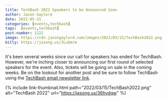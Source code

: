 ```yaml
---
title: TechBash 2022 Speakers to be Announced Soon
author: Jason Gaylord
date: 2022-05-31
categories: [events,techbash]
tags:  [events,techbash]
post-number: 1222
image: https://cdn.jasongaylord.com/images/2022/03/15/TechBash2022.png
bitly: https://jasong.us/3LuGmrm
---
```


It's been several weeks since our call for speakers has ended for TechBash. However, we're inching closer to announcing our first round of selected speakers for the event. Also, tickets will be going on sale in the coming weeks. Be on the lookout for another post and be sure to follow TechBash using the [TechBash email newsletter link](https://jasong.us/3rXsRHP).

{% include link-thumbnail.html path="2022/03/15/TechBash2022.png" alt="TechBash 2022" url="https://jasong.us/36hydqw" %}